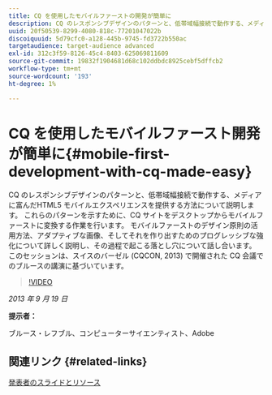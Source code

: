 ```yaml
---
title: CQ を使用したモバイルファーストの開発が簡単に
description: CQ のレスポンシブデザインのパターンと、低帯域幅接続で動作する、メディアに富んだHTML5 モバイルエクスペリエンスを提供する方法について説明します。 これらのパターンを示すために、CQ サイトをデスクトップからモバイルファーストに変換する作業を行います。 モバイルファーストのデザイン原則の活用方法、アダプティブな画像、そしてそれを作り出すためのプログレッシブな強化について詳しく説明し、その過程で起こる落とし穴について話し合います。 このセッションは、スイスのバーゼル (CQCON, 2013) で開催された CQ 会議でのブルースの講演に基づいています。
uuid: 20f50539-8299-4080-818c-77201047022b
discoiquuid: 5d79cfc0-a128-445b-9745-fd3722b550ac
targetaudience: target-audience advanced
exl-id: 312c3f59-8126-45c4-8403-625069811609
source-git-commit: 19832f1904681d68c102ddbdc8925cebf5dffcb2
workflow-type: tm+mt
source-wordcount: '193'
ht-degree: 1%

---
```


# CQ を使用したモバイルファースト開発が簡単に{#mobile-first-development-with-cq-made-easy}

CQ のレスポンシブデザインのパターンと、低帯域幅接続で動作する、メディアに富んだHTML5 モバイルエクスペリエンスを提供する方法について説明します。 これらのパターンを示すために、CQ サイトをデスクトップからモバイルファーストに変換する作業を行います。 モバイルファーストのデザイン原則の活用方法、アダプティブな画像、そしてそれを作り出すためのプログレッシブな強化について詳しく説明し、その過程で起こる落とし穴について話し合います。 このセッションは、スイスのバーゼル (CQCON, 2013) で開催された CQ 会議でのブルースの講演に基づいています。

>[!VIDEO](https://video.tv.adobe.com/v/19572/?quality=9)

*2013 年 9 月 19 日*

**提示者：**

ブルース・レフブル、コンピューターサイエンティスト、Adobe

## 関連リンク {#related-links}

[発表者のスライドとリソース](http://brucelefebvre.com/blog/2013/09/18/cq-gems-mobile-first-development/)
